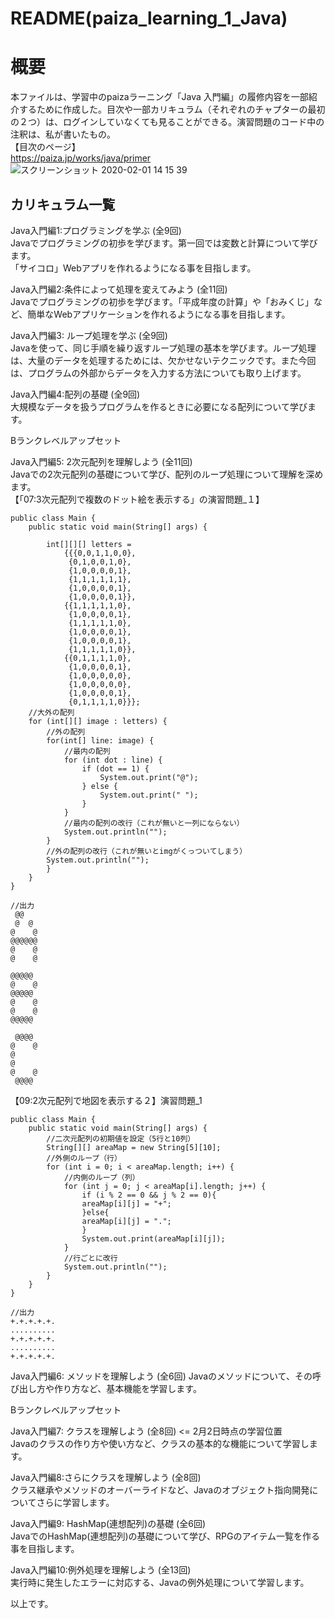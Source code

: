 # README(paiza_learning_1_Java)
# 概要
本ファイルは、学習中のpaizaラーニング「Java 入門編」の履修内容を一部紹介するために作成した。目次や一部カリキュラム（それぞれのチャプターの最初の２つ）は、ログインしていなくても見ることができる。演習問題のコード中の注釈は、私が書いたもの。  
【目次のページ】  
https://paiza.jp/works/java/primer
![スクリーンショット 2020-02-01 14 15 39](https://user-images.githubusercontent.com/56028886/73587274-7cd57500-44fd-11ea-9e49-2423722c7f5c.png)  
## カリキュラム一覧
Java入門編1:プログラミングを学ぶ (全9回)  
Javaでプログラミングの初歩を学びます。第一回では変数と計算について学びます。  
「サイコロ」Webアプリを作れるようになる事を目指します。  
  
Java入門編2:条件によって処理を変えてみよう (全11回)  
Javaでプログラミングの初歩を学びます。「平成年度の計算」や「おみくじ」など、簡単なWebアプリケーションを作れるようになる事を目指します。  
  
Java入門編3: ループ処理を学ぶ (全9回)  
Javaを使って、同じ手順を繰り返すループ処理の基本を学びます。ループ処理は、大量のデータを処理するためには、欠かせないテクニックです。また今回は、プログラムの外部からデータを入力する方法についても取り上げます。  
  
Java入門編4:配列の基礎 (全9回)  
大規模なデータを扱うプログラムを作るときに必要になる配列について学びます。  
  
Bランクレベルアップセット  
  
Java入門編5: 2次元配列を理解しよう (全11回)  
Javaでの2次元配列の基礎について学び、配列のループ処理について理解を深めます。  
【「07:3次元配列で複数のドット絵を表示する」の演習問題_１】  
```  
public class Main {
    public static void main(String[] args) {

        int[][][] letters =
            {{{0,0,1,1,0,0},
             {0,1,0,0,1,0},
             {1,0,0,0,0,1},
             {1,1,1,1,1,1},
             {1,0,0,0,0,1},
             {1,0,0,0,0,1}},
            {{1,1,1,1,1,0},
             {1,0,0,0,0,1},
             {1,1,1,1,1,0},
             {1,0,0,0,0,1},
             {1,0,0,0,0,1},
             {1,1,1,1,1,0}},
            {{0,1,1,1,1,0},
             {1,0,0,0,0,1},
             {1,0,0,0,0,0},
             {1,0,0,0,0,0},
             {1,0,0,0,0,1},
             {0,1,1,1,1,0}}};
    //大外の配列  
    for (int[][] image : letters) {  
        //外の配列  
        for(int[] line: image) {  
            //最内の配列  
            for (int dot : line) {  
                if (dot == 1) {
                    System.out.print("@");
                } else {
                    System.out.print(" ");
                }
            }
            //最内の配列の改行（これが無いと一列にならない）  
            System.out.println("");
        }
        //外の配列の改行（これが無いとimgがくっついてしまう）
        System.out.println("");
        }
    }
}
```
```
//出力
 @@  
 @  @
@    @
@@@@@@
@    @
@    @

@@@@@
@    @
@@@@@
@    @
@    @
@@@@@

 @@@@
@    @
@     
@     
@    @
 @@@@  
```
【09:2次元配列で地図を表示する２】演習問題_1  
```
public class Main {
    public static void main(String[] args) {
        //二次元配列の初期値を設定（5行と10列）
        String[][] areaMap = new String[5][10];
        //外側のループ（行）
        for (int i = 0; i < areaMap.length; i++) {
            //内側のループ（列）  
            for (int j = 0; j < areaMap[i].length; j++) {
                if (i % 2 == 0 && j % 2 == 0){
                areaMap[i][j] = "+";
                }else{
                areaMap[i][j] = ".";  
                }
                System.out.print(areaMap[i][j]);
            }
            //行ごとに改行  
            System.out.println("");
        }
    }
}
```
```
//出力
+.+.+.+.+.
..........
+.+.+.+.+.
..........
+.+.+.+.+.
```
Java入門編6: メソッドを理解しよう (全6回) 
Javaのメソッドについて、その呼び出し方や作り方など、基本機能を学習します。  
  
Bランクレベルアップセット  
  
Java入門編7: クラスを理解しよう (全8回)  <= 2月2日時点の学習位置  
Javaのクラスの作り方や使い方など、クラスの基本的な機能について学習します。  
  
Java入門編8:さらにクラスを理解しよう (全8回)  
クラス継承やメソッドのオーバーライドなど、Javaのオブジェクト指向開発についてさらに学習します。  
  
Java入門編9: HashMap(連想配列)の基礎 (全6回)  
JavaでのHashMap(連想配列)の基礎について学び、RPGのアイテム一覧を作る事を目指します。  
  
Java入門編10:例外処理を理解しよう (全13回)  
実行時に発生したエラーに対応する、Javaの例外処理について学習します。  
  
以上です。  
